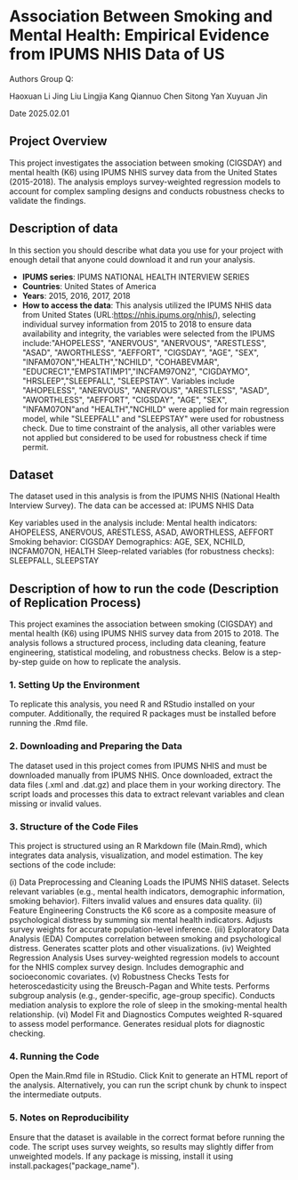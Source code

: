 # Association Between Smoking and Mental Health: Empirical Evidence from IPUMS NHIS Data of US

Authors
Group Q:

Haoxuan Li
Jing Liu
Lingjia Kang
Qiannuo Chen
Sitong Yan
Xuyuan Jin

Date
2025.02.01

## Project Overview
This project investigates the association between smoking (CIGSDAY) and mental health (K6) using IPUMS NHIS survey data from the United States (2015-2018). The analysis employs survey-weighted regression models to account for complex sampling designs and conducts robustness checks to validate the findings.

## Description of data
In this section you should describe what data you use for your project with enough detail that anyone could download it and run your analysis.
- **IPUMS series**: IPUMS NATIONAL HEALTH INTERVIEW SERIES
- **Countries**: United States of America
- **Years**: 2015, 2016, 2017, 2018
- **How to access the data**: This analysis utilized the IPUMS NHIS data from United States (URL:https://nhis.ipums.org/nhis/), selecting individual survey information from 2015 to 2018 to ensure data availability and integrity, the variables were selected from the IPUMS include:"AHOPELESS", "ANERVOUS", "ANERVOUS", "ARESTLESS", "ASAD", "AWORTHLESS", "AEFFORT", "CIGSDAY", "AGE", "SEX", "INFAM07ON","HEALTH","NCHILD", "COHABEVMAR", "EDUCREC1","EMPSTATIMP1","INCFAM97ON2", "CIGDAYMO", "HRSLEEP","SLEEPFALL", "SLEEPSTAY". Variables include "AHOPELESS", "ANERVOUS", "ANERVOUS", "ARESTLESS", "ASAD", "AWORTHLESS", "AEFFORT", "CIGSDAY", "AGE", "SEX", "INFAM07ON"and "HEALTH","NCHILD" were applied for main regression model, while "SLEEPFALL" and "SLEEPSTAY" were used for robustness check. Due to time constraint of the analysis, all other variables were not applied but considered to be used for robustness check if time permit. 

## Dataset
The dataset used in this analysis is from the IPUMS NHIS (National Health Interview Survey). The data can be accessed at:
IPUMS NHIS Data

Key variables used in the analysis include:
Mental health indicators: AHOPELESS, ANERVOUS, ARESTLESS, ASAD, AWORTHLESS, AEFFORT
Smoking behavior: CIGSDAY
Demographics: AGE, SEX, NCHILD, INCFAM07ON, HEALTH
Sleep-related variables (for robustness checks): SLEEPFALL, SLEEPSTAY

  

## Description of how to run the code (Description of Replication Process)
This project examines the association between smoking (CIGSDAY) and mental health (K6) using IPUMS NHIS survey data from 2015 to 2018. The analysis follows a structured process, including data cleaning, feature engineering, statistical modeling, and robustness checks. Below is a step-by-step guide on how to replicate the analysis.

### 1. Setting Up the Environment
To replicate this analysis, you need R and RStudio installed on your computer. Additionally, the required R packages must be installed before running the .Rmd file.

### 2. Downloading and Preparing the Data
The dataset used in this project comes from IPUMS NHIS and must be downloaded manually from IPUMS NHIS.
Once downloaded, extract the data files (.xml and .dat.gz) and place them in your working directory.
The script loads and processes this data to extract relevant variables and clean missing or invalid values.

### 3. Structure of the Code Files
This project is structured using an R Markdown file (Main.Rmd), which integrates data analysis, visualization, and model estimation.
The key sections of the code include:

(i) Data Preprocessing and Cleaning
Loads the IPUMS NHIS dataset.
Selects relevant variables (e.g., mental health indicators, demographic information, smoking behavior).
Filters invalid values and ensures data quality.
(ii) Feature Engineering
Constructs the K6 score as a composite measure of psychological distress by summing six mental health indicators.
Adjusts survey weights for accurate population-level inference.
(iii) Exploratory Data Analysis (EDA)
Computes correlation between smoking and psychological distress.
Generates scatter plots and other visualizations.
(iv) Weighted Regression Analysis
Uses survey-weighted regression models to account for the NHIS complex survey design.
Includes demographic and socioeconomic covariates.
(v) Robustness Checks
Tests for heteroscedasticity using the Breusch-Pagan and White tests.
Performs subgroup analysis (e.g., gender-specific, age-group specific).
Conducts mediation analysis to explore the role of sleep in the smoking-mental health relationship.
(vi) Model Fit and Diagnostics
Computes weighted R-squared to assess model performance.
Generates residual plots for diagnostic checking.

### 4. Running the Code
Open the Main.Rmd file in RStudio.
Click Knit to generate an HTML report of the analysis.
Alternatively, you can run the script chunk by chunk to inspect the intermediate outputs.

### 5. Notes on Reproducibility
Ensure that the dataset is available in the correct format before running the code.
The script uses survey weights, so results may slightly differ from unweighted models.
If any package is missing, install it using install.packages("package_name").
